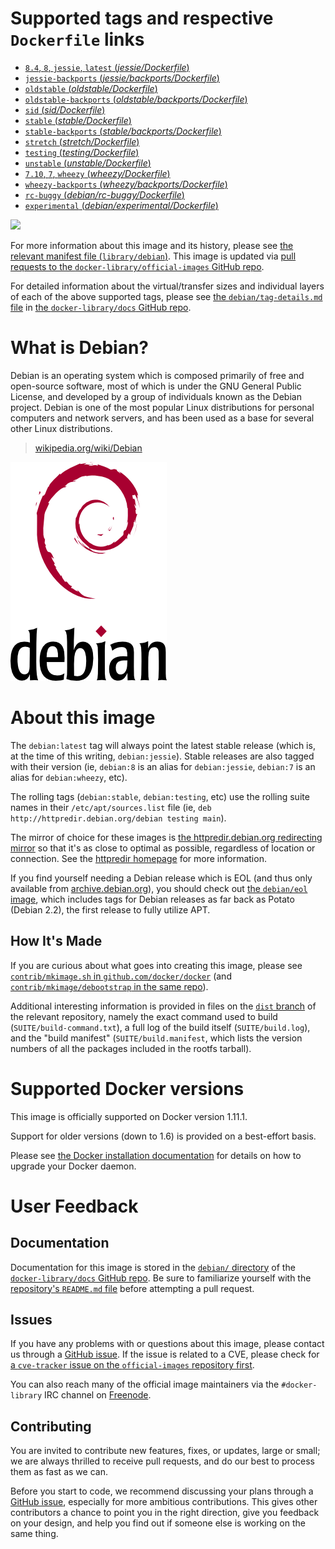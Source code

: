 # Supported tags and respective `Dockerfile` links

-	[`8.4`, `8`, `jessie`, `latest` (*jessie/Dockerfile*)](https://github.com/tianon/docker-brew-debian/blob/ed37bd96cb42face3ef38cf13dfb91cad59d0629/jessie/Dockerfile)
-	[`jessie-backports` (*jessie/backports/Dockerfile*)](https://github.com/tianon/docker-brew-debian/blob/ed37bd96cb42face3ef38cf13dfb91cad59d0629/jessie/backports/Dockerfile)
-	[`oldstable` (*oldstable/Dockerfile*)](https://github.com/tianon/docker-brew-debian/blob/ed37bd96cb42face3ef38cf13dfb91cad59d0629/oldstable/Dockerfile)
-	[`oldstable-backports` (*oldstable/backports/Dockerfile*)](https://github.com/tianon/docker-brew-debian/blob/ed37bd96cb42face3ef38cf13dfb91cad59d0629/oldstable/backports/Dockerfile)
-	[`sid` (*sid/Dockerfile*)](https://github.com/tianon/docker-brew-debian/blob/e119819585a29ce6d8ebcf9ac269dea6ada36c9e/sid/Dockerfile)
-	[`stable` (*stable/Dockerfile*)](https://github.com/tianon/docker-brew-debian/blob/ed37bd96cb42face3ef38cf13dfb91cad59d0629/stable/Dockerfile)
-	[`stable-backports` (*stable/backports/Dockerfile*)](https://github.com/tianon/docker-brew-debian/blob/ed37bd96cb42face3ef38cf13dfb91cad59d0629/stable/backports/Dockerfile)
-	[`stretch` (*stretch/Dockerfile*)](https://github.com/tianon/docker-brew-debian/blob/e119819585a29ce6d8ebcf9ac269dea6ada36c9e/stretch/Dockerfile)
-	[`testing` (*testing/Dockerfile*)](https://github.com/tianon/docker-brew-debian/blob/e119819585a29ce6d8ebcf9ac269dea6ada36c9e/testing/Dockerfile)
-	[`unstable` (*unstable/Dockerfile*)](https://github.com/tianon/docker-brew-debian/blob/e119819585a29ce6d8ebcf9ac269dea6ada36c9e/unstable/Dockerfile)
-	[`7.10`, `7`, `wheezy` (*wheezy/Dockerfile*)](https://github.com/tianon/docker-brew-debian/blob/ed37bd96cb42face3ef38cf13dfb91cad59d0629/wheezy/Dockerfile)
-	[`wheezy-backports` (*wheezy/backports/Dockerfile*)](https://github.com/tianon/docker-brew-debian/blob/ed37bd96cb42face3ef38cf13dfb91cad59d0629/wheezy/backports/Dockerfile)
-	[`rc-buggy` (*debian/rc-buggy/Dockerfile*)](https://github.com/tianon/dockerfiles/blob/22a998f815d55217afa0075411b810b8889ceac1/debian/rc-buggy/Dockerfile)
-	[`experimental` (*debian/experimental/Dockerfile*)](https://github.com/tianon/dockerfiles/blob/22a998f815d55217afa0075411b810b8889ceac1/debian/experimental/Dockerfile)

[![](https://badge.imagelayers.io/debian:latest.svg)](https://imagelayers.io/?images=debian:8.4,debian:jessie-backports,debian:oldstable,debian:oldstable-backports,debian:sid,debian:stable,debian:stable-backports,debian:stretch,debian:testing,debian:unstable,debian:7.10,debian:wheezy-backports,debian:rc-buggy,debian:experimental)

For more information about this image and its history, please see [the relevant manifest file (`library/debian`)](https://github.com/docker-library/official-images/blob/master/library/debian). This image is updated via [pull requests to the `docker-library/official-images` GitHub repo](https://github.com/docker-library/official-images/pulls?q=label%3Alibrary%2Fdebian).

For detailed information about the virtual/transfer sizes and individual layers of each of the above supported tags, please see [the `debian/tag-details.md` file](https://github.com/docker-library/docs/blob/master/debian/tag-details.md) in [the `docker-library/docs` GitHub repo](https://github.com/docker-library/docs).

# What is Debian?

Debian is an operating system which is composed primarily of free and open-source software, most of which is under the GNU General Public License, and developed by a group of individuals known as the Debian project. Debian is one of the most popular Linux distributions for personal computers and network servers, and has been used as a base for several other Linux distributions.

> [wikipedia.org/wiki/Debian](https://en.wikipedia.org/wiki/Debian)

![logo](https://raw.githubusercontent.com/docker-library/docs/b449be7df57e9ed9086bb5821bfb5d6cdc5d67a4/debian/logo.png)

# About this image

The `debian:latest` tag will always point the latest stable release (which is, at the time of this writing, `debian:jessie`). Stable releases are also tagged with their version (ie, `debian:8` is an alias for `debian:jessie`, `debian:7` is an alias for `debian:wheezy`, etc).

The rolling tags (`debian:stable`, `debian:testing`, etc) use the rolling suite names in their `/etc/apt/sources.list` file (ie, `deb
http://httpredir.debian.org/debian testing main`).

The mirror of choice for these images is [the httpredir.debian.org redirecting mirror](http://httpredir.debian.org) so that it's as close to optimal as possible, regardless of location or connection. See the [httpredir homepage](http://httpredir.debian.org) for more information.

If you find yourself needing a Debian release which is EOL (and thus only available from [archive.debian.org](http://archive.debian.org)), you should check out [the `debian/eol` image](https://hub.docker.com/r/debian/eol/), which includes tags for Debian releases as far back as Potato (Debian 2.2), the first release to fully utilize APT.

## How It's Made

If you are curious about what goes into creating this image, please see [`contrib/mkimage.sh` in `github.com/docker/docker`](https://github.com/docker/docker/blob/master/contrib/mkimage.sh) (and [`contrib/mkimage/debootstrap` in the same repo](https://github.com/docker/docker/blob/master/contrib/mkimage/debootstrap)).

Additional interesting information is provided in files on the [`dist` branch](https://github.com/tianon/docker-brew-debian/tree/dist) of the relevant repository, namely the exact command used to build (`SUITE/build-command.txt`), a full log of the build itself (`SUITE/build.log`), and the "build manifest" (`SUITE/build.manifest`, which lists the version numbers of all the packages included in the rootfs tarball).

# Supported Docker versions

This image is officially supported on Docker version 1.11.1.

Support for older versions (down to 1.6) is provided on a best-effort basis.

Please see [the Docker installation documentation](https://docs.docker.com/installation/) for details on how to upgrade your Docker daemon.

# User Feedback

## Documentation

Documentation for this image is stored in the [`debian/` directory](https://github.com/docker-library/docs/tree/master/debian) of the [`docker-library/docs` GitHub repo](https://github.com/docker-library/docs). Be sure to familiarize yourself with the [repository's `README.md` file](https://github.com/docker-library/docs/blob/master/README.md) before attempting a pull request.

## Issues

If you have any problems with or questions about this image, please contact us through a [GitHub issue](https://github.com/tianon/docker-brew-debian/issues). If the issue is related to a CVE, please check for [a `cve-tracker` issue on the `official-images` repository first](https://github.com/docker-library/official-images/issues?q=label%3Acve-tracker).

You can also reach many of the official image maintainers via the `#docker-library` IRC channel on [Freenode](https://freenode.net).

## Contributing

You are invited to contribute new features, fixes, or updates, large or small; we are always thrilled to receive pull requests, and do our best to process them as fast as we can.

Before you start to code, we recommend discussing your plans through a [GitHub issue](https://github.com/tianon/docker-brew-debian/issues), especially for more ambitious contributions. This gives other contributors a chance to point you in the right direction, give you feedback on your design, and help you find out if someone else is working on the same thing.

